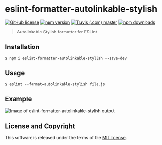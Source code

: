 # eslint-formatter-autolinkable-stylish

[![GitHub license](https://img.shields.io/badge/license-MIT-blue.svg?style=flat-square)](https://github.com/a-tarasyuk/eslint-formatter-autolinkable-stylish/blob/master/LICENSE) [![npm version](https://img.shields.io/npm/v/eslint-formatter-autolinkable-stylish.svg?style=flat-square)](https://www.npmjs.com/package/eslint-formatter-autolinkable-stylish) [![Travis (.com) master](https://img.shields.io/travis/com/a-tarasyuk/eslint-formatter-autolinkable-stylish?style=flat-square)](https://travis-ci.com/a-tarasyuk/eslint-formatter-autolinkable-stylish) [![npm downloads](https://img.shields.io/npm/dm/eslint-formatter-autolinkable-stylish.svg?style=flat-square)](https://www.npmjs.com/package/eslint-formatter-autolinkable-stylish)

> Autolinkable Stylish formatter for ESLint

## Installation

```
$ npm i eslint-formatter-autolinkable-stylish --save-dev
```

## Usage

```
$ eslint --format=autolinkable-stylish file.js
```

## Example

![Image of eslint-formatter-autolinkable-stylish output](https://user-images.githubusercontent.com/509265/63245125-f2a79600-c267-11e9-8dff-383dadc43ec9.png)

## License and Copyright

This software is released under the terms of the [MIT license](https://github.com/a-tarasyuk/eslint-formatter-autolinkable-stylish/blob/master/LICENSE.md).
